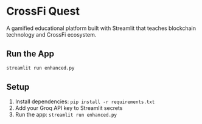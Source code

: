 # CrossFi Quest

A gamified educational platform built with Streamlit that teaches blockchain technology and CrossFi ecosystem.

## Run the App

```bash
streamlit run enhanced.py
```

## Setup

1. Install dependencies: `pip install -r requirements.txt`
2. Add your Groq API key to Streamlit secrets
3. Run the app: `streamlit run enhanced.py` 